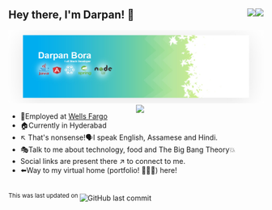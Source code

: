 ## Hey there, I'm Darpan! 👋 [<img align="right" src="https://img.shields.io/badge/linkedin-%230077B5.svg?&style=for-the-badge&logo=linkedin&logoColor=white"/>](https://www.linkedin.com/in/darpanjbora) [<img align="right" src="https://img.shields.io/badge/twitter-%231DA1F2.svg?&style=for-the-badge&logo=twitter&logoColor=white"/>](https://twitter.com/darpanjb)

<img src="https://github.com/darpanjbora/darpanjbora/blob/master/GH-readme-banner.jpg"/>

<img align="right" src="https://github-readme-stats.vercel.app/api?username=darpanjbora&&show_icons=true&show_owner=false&hide_rank=true" width="50%"/>

- 💼Employed at [Wells Fargo](https://www.wellsfargo.com)
- 🏠Currently in Hyderabad
- ↖️ That's nonsense!🗣I speak English, Assamese and Hindi.
- 🎭Talk to me about technology, food and The Big Bang Theory💥
- Social links are present there ↗️ to connect to me.
- ⬅️Way to my virtual home (portfolio! 🤦🏻‍♂️) here!


##
<sup>This was last updated on </sup> ![GitHub last commit](https://img.shields.io/github/last-commit/darpanjbora/darpanjbora?style=social)

